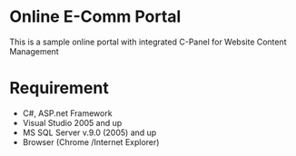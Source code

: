 # Online E-Comm Portal
This is a sample online portal with integrated C-Panel for Website Content Management 

# Requirement
  - C#, ASP.net Framework
  - Visual Studio 2005 and up
  - MS SQL Server v.9.0 (2005) and up
  - Browser (Chrome /Internet Explorer)
